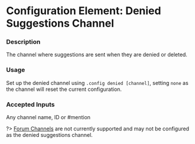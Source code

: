 # Configuration Element: Denied Suggestions Channel

### Description
The channel where suggestions are sent when they are denied or deleted.

### Usage
Set up the denied channel using `.config denied [channel]`, setting `none` as the channel will reset the current configuration.

### Accepted Inputs
Any channel name, ID or #mention

?> [Forum Channels](https://discord.com/blog/forum-channels-space-for-organized-conversation) are not currently supported and may not be configured as the denied suggestions channel.
